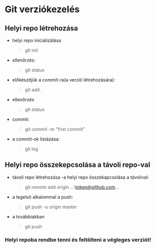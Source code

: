 # Git verziókezelés

## Helyi repo létrehozása

- helyi repo inicializálása
    >git init
- ellenőrzés:
    >git status
- előkészítjük a commit-ra(a verzió létrehozására):
    >git add .
- ellenőrzés
    > git status
- commit:
    >git commit -m "first commit"
- a commit-ok listázása:
    >git log

## Helyi repo összekepcsolása a távoli repo-val
- távoli repo létrehozása
-a helyi repo összekapcsolása a távolival:
    >git remote add origin ...\\token@github.com...
- a legelső alkalommal a  push:
    >git push -u origin master
- a továbbiakban
    >git push
### Helyi repoba rendbe tenni és feltölteni a végleges verziót!